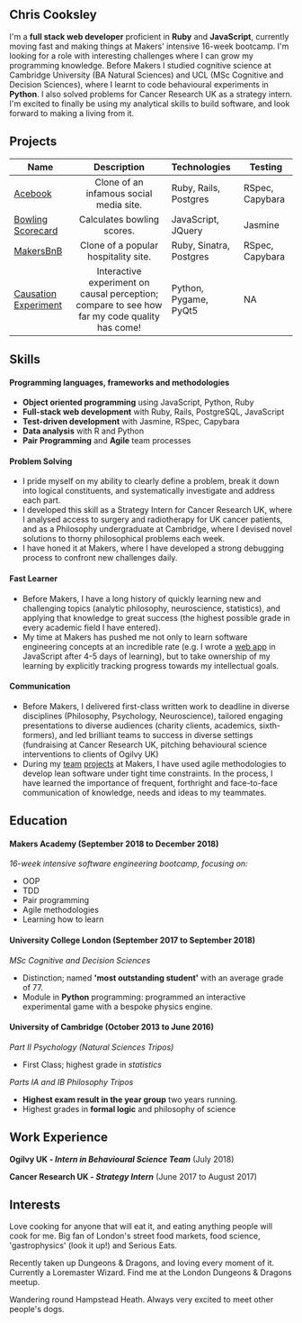 ## Chris Cooksley

I'm a **full stack web developer** proficient in **Ruby** and **JavaScript**, currently moving fast and making things at Makers' intensive 16-week bootcamp. I'm looking for a role with interesting challenges where I can grow my programming knowledge.
Before Makers I studied cognitive science at Cambridge University (BA Natural Sciences) and UCL (MSc Cognitive and Decision Sciences), where I learnt to code behavioural experiments in **Python**. I also solved problems for Cancer Research UK as a strategy intern. I'm excited to finally be using my analytical skills to build software, and look forward to making a living from it.

## Projects

| Name                       | Description                                                                   | Technologies                     |  Testing                           |
| -------------------------- |:-----------------------------------------------------------------------------:|:-------------------|-------------------|
| [Acebook](https://github.com/Learner5200/acebook-MAICers)      | Clone of an infamous social media site.                | Ruby, Rails, Postgres             | RSpec, Capybara       |
| [Bowling Scorecard](https://github.com/Learner5200/bowling-challenge)       | Calculates bowling scores.                                         | JavaScript, JQuery           | Jasmine                    |
| [MakersBnB](https://github.com/rbbri/makersbnb)            | Clone of a popular hospitality site.  | Ruby, Sinatra, Postgres         | RSpec, Capybara       |   
| [Causation Experiment](https://github.com/Learner5200/causation_experiment)   | Interactive experiment on causal perception; compare to see how far my code quality has come! | Python, Pygame, PyQt5  | NA  |


## Skills

#### Programming languages, frameworks and methodologies

- **Object oriented programming** using JavaScript, Python, Ruby
- **Full-stack web development** with Ruby, Rails, PostgreSQL, JavaScript
- **Test-driven development** with Jasmine, RSpec, Capybara
- **Data analysis** with R and Python
- **Pair Programming** and **Agile** team processes

#### Problem Solving

- I pride myself on my ability to clearly define a problem, break it down into logical constituents, and systematically investigate and address each part.
- I developed this skill as a Strategy Intern for Cancer Research UK, where I analysed access to surgery and radiotherapy for UK cancer patients, and as a Philosophy undergraduate at Cambridge, where I devised novel solutions to thorny philosophical problems each week.
- I have honed it at Makers, where I have developed a strong debugging process to confront new challenges daily.

#### Fast Learner

- Before Makers, I have a long history of quickly learning new and challenging topics (analytic philosophy, neuroscience, statistics), and applying that knowledge to great success (the highest possible grade in every academic field I have entered).
- My time at Makers has pushed me not only to learn  software engineering concepts at an incredible rate (e.g. I wrote a [web app](https://github.com/Learner5200/bowling-challenge) in JavaScript after 4-5 days of learning), but to take ownership of my learning by explicitly tracking progress towards my intellectual goals.

#### Communication

- Before Makers, I delivered first-class written work to deadline in diverse disciplines (Philosophy, Psychology, Neuroscience), tailored engaging presentations to diverse audiences (charity clients, academics, sixth-formers), and led brilliant teams to success in diverse settings (fundraising at Cancer Research UK, pitching behavioural science interventions to clients of Ogilvy UK)
- During my [team](https://github.com/rbbri/makersbnb) [projects](https://github.com/Learner5200/acebook-MAICers) at Makers, I have used agile methodologies to develop lean software under tight time constraints. In the process, I have learned the importance of frequent, forthright and face-to-face communication of knowledge, needs and ideas to my teammates.

## Education

#### Makers Academy (September 2018 to December 2018)

_16-week intensive software engineering bootcamp, focusing on:_
- OOP
- TDD
- Pair programming
- Agile methodologies
- Learning how to learn

#### University College London (September 2017 to September 2018)

*MSc Cognitive and Decision Sciences*
- Distinction; named **'most outstanding student'** with an average grade of 77.
- Module in **Python** programming: programmed an interactive experimental game with a bespoke physics engine.

#### University of Cambridge (October 2013 to June 2016)

*Part II Psychology (Natural Sciences Tripos)*
- First Class; highest grade in *statistics*

*Parts IA and IB Philosophy Tripos*
- **Highest exam result in the year group** two years running.
- Highest grades in **formal logic** and philosophy of science


## Work Experience

**Ogilvy UK - _Intern in Behavioural Science Team_** (July 2018)    

**Cancer Research UK - _Strategy Intern_** (June 2017 to August 2017)   


## Interests

Love cooking for anyone that will eat it, and eating anything people will cook for me. Big fan of London's street food markets, food science, 'gastrophysics' (look it up!) and Serious Eats.

Recently taken up Dungeons & Dragons, and loving every moment of it. Currently a Loremaster Wizard. Find me at the London Dungeons & Dragons meetup.

Wandering round Hampstead Heath. Always very excited to meet other people's dogs.
